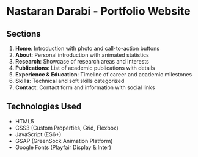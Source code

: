 # Nastaran Darabi - Portfolio Website


## Sections

1. **Home**: Introduction with photo and call-to-action buttons
2. **About**: Personal introduction with animated statistics
3. **Research**: Showcase of research areas and interests
4. **Publications**: List of academic publications with details
5. **Experience & Education**: Timeline of career and academic milestones
6. **Skills**: Technical and soft skills categorized
7. **Contact**: Contact form and information with social links

## Technologies Used

- HTML5
- CSS3 (Custom Properties, Grid, Flexbox)
- JavaScript (ES6+)
- GSAP (GreenSock Animation Platform)
- Google Fonts (Playfair Display & Inter)